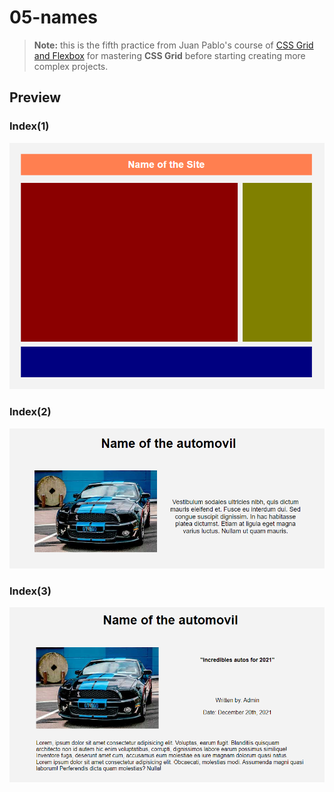 # 05-names
> **Note:** this is the fifth practice from Juan Pablo's course of [CSS Grid and Flexbox](https://www.udemy.com/course/css-grid-y-flexbox-la-guia-definitiva-crea-10-proyectos/) for mastering **CSS Grid** before starting creating more complex projects.

## Preview

### Index(1)
![](../readme/05-names(1).png)

### Index(2)
![](../readme/05-names(2).png)

### Index(3)
![](../readme/05-names(3).png)